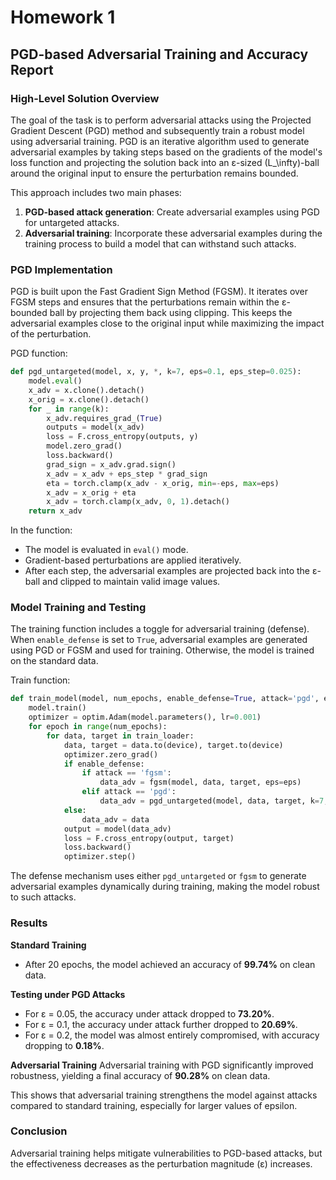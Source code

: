 # Homework 1

## PGD-based Adversarial Training and Accuracy Report

### High-Level Solution Overview

The goal of the task is to perform adversarial attacks using the Projected Gradient Descent (PGD) method and subsequently train a robust model using adversarial training. PGD is an iterative algorithm used to generate adversarial examples by taking steps based on the gradients of the model's loss function and projecting the solution back into an ε-sized \(L_\infty\)-ball around the original input to ensure the perturbation remains bounded.

This approach includes two main phases:
1. **PGD-based attack generation**: Create adversarial examples using PGD for untargeted attacks.
2. **Adversarial training**: Incorporate these adversarial examples during the training process to build a model that can withstand such attacks.

### PGD Implementation

PGD is built upon the Fast Gradient Sign Method (FGSM). It iterates over FGSM steps and ensures that the perturbations remain within the ε-bounded ball by projecting them back using clipping. This keeps the adversarial examples close to the original input while maximizing the impact of the perturbation.

PGD function:

```python
def pgd_untargeted(model, x, y, *, k=7, eps=0.1, eps_step=0.025):
    model.eval()
    x_adv = x.clone().detach()
    x_orig = x.clone().detach()
    for _ in range(k):
        x_adv.requires_grad_(True)
        outputs = model(x_adv)
        loss = F.cross_entropy(outputs, y)
        model.zero_grad()
        loss.backward()
        grad_sign = x_adv.grad.sign()
        x_adv = x_adv + eps_step * grad_sign
        eta = torch.clamp(x_adv - x_orig, min=-eps, max=eps)
        x_adv = x_orig + eta
        x_adv = torch.clamp(x_adv, 0, 1).detach()
    return x_adv
```

In the function:
- The model is evaluated in `eval()` mode.
- Gradient-based perturbations are applied iteratively.
- After each step, the adversarial examples are projected back into the ε-ball and clipped to maintain valid image values.

### Model Training and Testing

The training function includes a toggle for adversarial training (defense). When `enable_defense` is set to `True`, adversarial examples are generated using PGD or FGSM and used for training. Otherwise, the model is trained on the standard data.


Train function:
```python
def train_model(model, num_epochs, enable_defense=True, attack='pgd', eps=0.1):
    model.train()
    optimizer = optim.Adam(model.parameters(), lr=0.001)
    for epoch in range(num_epochs):
        for data, target in train_loader:
            data, target = data.to(device), target.to(device)
            optimizer.zero_grad()
            if enable_defense:
                if attack == 'fgsm':
                    data_adv = fgsm(model, data, target, eps=eps)
                elif attack == 'pgd':
                    data_adv = pgd_untargeted(model, data, target, k=7, eps=eps, eps_step=eps/4)
            else:
                data_adv = data
            output = model(data_adv)
            loss = F.cross_entropy(output, target)
            loss.backward()
            optimizer.step()
```

The defense mechanism uses either `pgd_untargeted` or `fgsm` to generate adversarial examples dynamically during training, making the model robust to such attacks.

### Results

**Standard Training**
- After 20 epochs, the model achieved an accuracy of **99.74%** on clean data.

**Testing under PGD Attacks**
- For ε = 0.05, the accuracy under attack dropped to **73.20%**.
- For ε = 0.1, the accuracy under attack further dropped to **20.69%**.
- For ε = 0.2, the model was almost entirely compromised, with accuracy dropping to **0.18%**.

**Adversarial Training**
Adversarial training with PGD significantly improved robustness, yielding a final accuracy of **90.28%** on clean data.

This shows that adversarial training strengthens the model against attacks compared to standard training, especially for larger values of epsilon.

### Conclusion

Adversarial training helps mitigate vulnerabilities to PGD-based attacks, but the effectiveness decreases as the perturbation magnitude (ε) increases.